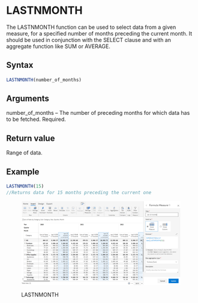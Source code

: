 # LASTNMONTH

The LASTNMONTH function can be used to select data from a given measure, for a specified number of months preceding the current month. It should be used in conjunction with the SELECT clause and with an aggregate function like SUM or AVERAGE.&#x20;

## Syntax

```javascript
LASTNMONTH(number_of_months)
```

## Arguments

number\_of\_months – The number of preceding months for which data has to be fetched. Required.

## Return value

Range of data.

## Example

```javascript
LASTNMONTH(15) 
//Returns data for 15 months preceding the current one
```

<figure><img src="../../.gitbook/assets/image (7) (1) (1) (1) (1) (1) (1) (1) (1) (1) (1) (1) (1) (1) (1) (1) (1).png" alt=""><figcaption><p>LASTNMONTH</p></figcaption></figure>
